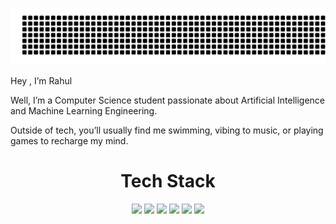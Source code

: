 ![gitartwork](gitartwork.svg)


Hey , I’m Rahul

Well, I’m a Computer Science student passionate about Artificial Intelligence and Machine Learning Engineering.

Outside of tech, you’ll usually find me swimming, vibing to music, or playing games to recharge my mind.


<div align="center">
  <h1>
    Tech Stack
  </h1>
</div>

<p align="center">

<!-- Languages -->
<img src="https://skillicons.dev/icons?i=python,java,cpp" />

<!--

<!-- Backend -->
<img src="https://skillicons.dev/icons?i=django,flask" />

<!-- Databases & ORMs -->
<img src="https://skillicons.dev/icons?i=postgres,mysql" />

<!-- AI / ML / Data -->
<img src="https://skillicons.dev/icons?i=anaconda,python,pytorch,tensorflow,sklearn,opencv,numpy,pandas,matplotlib,seaborn,fastapi,streamlit,docker,git,vscode,linux" />


<!-- DevOps / Infra -->
<img src="https://skillicons.dev/icons?i=docker,aws,azure,jenkin" />

<!-- Tools & Utilities -->
<img src="https://skillicons.dev/icons?i=git,linux,ubuntu" />

</p>

